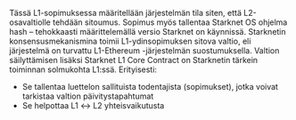 Tässä L1-sopimuksessa määritellään järjestelmän tila siten, että L2-osavaltiolle tehdään sitoumus. Sopimus myös tallentaa Starknet OS ohjelma hash – tehokkaasti määrittelemällä versio Starknet on käynnissä. Starknetin konsensusmekanismina toimii L1-ydinsopimuksen sitova valtio, eli järjestelmä on turvattu L1-Ethereum -järjestelmän suostumuksella. Valtion säilyttämisen lisäksi Starknet L1 Core Contract on Starknetin tärkein toiminnan solmukohta L1:ssä. Erityisesti:

* Se tallentaa luettelon sallituista todentajista (sopimukset), jotka voivat tarkistaa valtion päivitystapahtumat
* Se helpottaa L1 ↔️ L2 yhteisvaikutusta